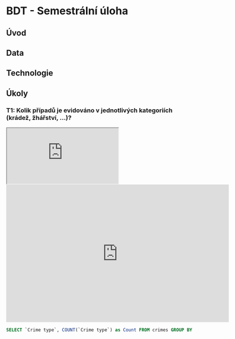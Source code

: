 # BDT - Semestrální úloha

## Úvod

## Data

## Technologie

## Úkoly

### T1: Kolik případů je evidováno v jednotlivých kategoriích (krádež, žhářství, …)?

<iframe src="https://docs.google.com/spreadsheets/d/e/2PACX-1vT8kFoVB6TB8-bQCMInVBvB2l2HuElhyXmWn8kBtQ2BRCGmejcSKpZU_zNOJaqtfrT98rQPWC0tOn7Y/pubhtml?gid=275794259&amp;single=true&amp;widget=true&amp;headers=false&amp;range=A1:B15" >
</iframe>
<br>
<iframe width="600" height="371" seamless frameborder="0" scrolling="no" src="https://docs.google.com/spreadsheets/d/e/2PACX-1vT8kFoVB6TB8-bQCMInVBvB2l2HuElhyXmWn8kBtQ2BRCGmejcSKpZU_zNOJaqtfrT98rQPWC0tOn7Y/pubchart?oid=958727936&amp;format=interactive" >
</iframe>

```SQL
SELECT `Crime type`, COUNT(`Crime type`) as Count FROM crimes GROUP BY `Crime type` ORDER BY Count DESC;
```
